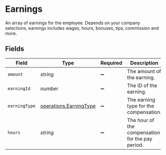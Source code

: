 # Earnings

An array of earnings for the employee. Depends on your company selections, earnings includes wages, hours, bonuses, tips, commission and more.


## Fields

| Field                                                                   | Type                                                                    | Required                                                                | Description                                                             |
| ----------------------------------------------------------------------- | ----------------------------------------------------------------------- | ----------------------------------------------------------------------- | ----------------------------------------------------------------------- |
| `amount`                                                                | *string*                                                                | :heavy_minus_sign:                                                      | The amount of the earning.                                              |
| `earningId`                                                             | *number*                                                                | :heavy_minus_sign:                                                      | The ID of the earning.                                                  |
| `earningType`                                                           | [operations.EarningType](../../../sdk/models/operations/earningtype.md) | :heavy_minus_sign:                                                      | The earning type for the compensation.                                  |
| `hours`                                                                 | *string*                                                                | :heavy_minus_sign:                                                      | The hour of the compensation for the pay period.                        |